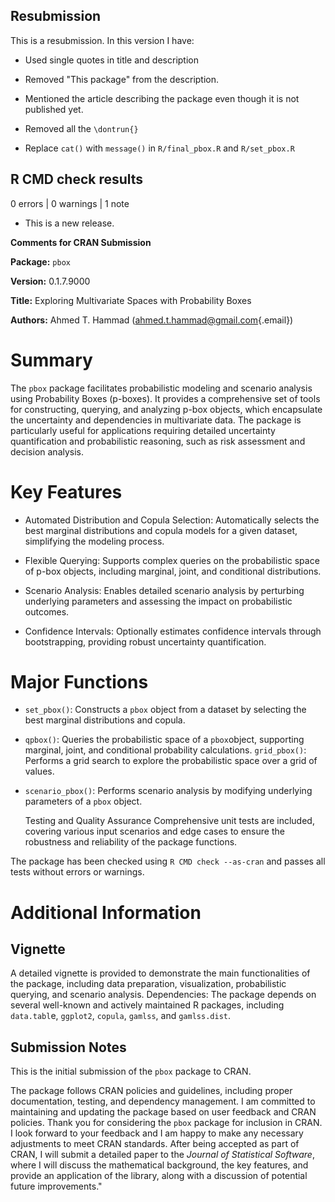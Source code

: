 ## Resubmission
This is a resubmission. In this version I have:


* Used single quotes in title and description

* Removed "This package" from the description.

* Mentioned the article describing the package even though it is not published yet.

* Removed all the `\dontrun{}`

* Replace `cat()` with `message()` in `R/final_pbox.R` and `R/set_pbox.R`
  
## R CMD check results

0 errors | 0 warnings | 1 note

* This is a new release.


**Comments for CRAN Submission**

**Package:** `pbox`

**Version:** 0.1.7.9000

**Title:** Exploring Multivariate Spaces with Probability Boxes

**Authors:** Ahmed T. Hammad ([ahmed.t.hammad\@gmail.com](mailto:ahmed.t.hammad@gmail.com){.email})

# Summary

The `pbox` package facilitates probabilistic modeling and scenario analysis using Probability Boxes (p-boxes).
It provides a comprehensive set of tools for constructing, querying, and analyzing p-box objects, which encapsulate the uncertainty and dependencies in multivariate data.
The package is particularly useful for applications requiring detailed uncertainty quantification and probabilistic reasoning, such as risk assessment and decision analysis.

# Key Features

-   Automated Distribution and Copula Selection: Automatically selects the best marginal distributions and copula models for a given dataset, simplifying the modeling process.

-   Flexible Querying: Supports complex queries on the probabilistic space of p-box objects, including marginal, joint, and conditional distributions.

-   Scenario Analysis: Enables detailed scenario analysis by perturbing underlying parameters and assessing the impact on probabilistic outcomes.

-   Confidence Intervals: Optionally estimates confidence intervals through bootstrapping, providing robust uncertainty quantification.

# Major Functions

-   `set_pbox()`: Constructs a `pbox` object from a dataset by selecting the best marginal distributions and copula.

-   `qpbox()`: Queries the probabilistic space of a `pbox`object, supporting marginal, joint, and conditional probability calculations.
    `grid_pbox()`: Performs a grid search to explore the probabilistic space over a grid of values.

-   `scenario_pbox()`: Performs scenario analysis by modifying underlying parameters of a `pbox` object.

    Testing and Quality Assurance Comprehensive unit tests are included, covering various input scenarios and edge cases to ensure the robustness and reliability of the package functions.

The package has been checked using `R CMD check --as-cran` and passes all tests without errors or warnings.

# Additional Information

## Vignette

A detailed vignette is provided to demonstrate the main functionalities of the package, including data preparation, visualization, probabilistic querying, and scenario analysis.
Dependencies: The package depends on several well-known and actively maintained R packages, including `data.tabl`e, `ggplot2`, `copula`, `gamlss`, and `gamlss.dist`.

## Submission Notes

This is the initial submission of the `pbox` package to CRAN.

The package follows CRAN policies and guidelines, including proper documentation, testing, and dependency management.
I am committed to maintaining and updating the package based on user feedback and CRAN policies.
Thank you for considering the `pbox` package for inclusion in CRAN.
I look forward to your feedback and I am happy to make any necessary adjustments to meet CRAN standards.
After being accepted as part of CRAN, I will submit a detailed paper to the *Journal of Statistical Software*, where I will discuss the mathematical background, the key features, and provide an application of the library, along with a discussion of potential future improvements."
